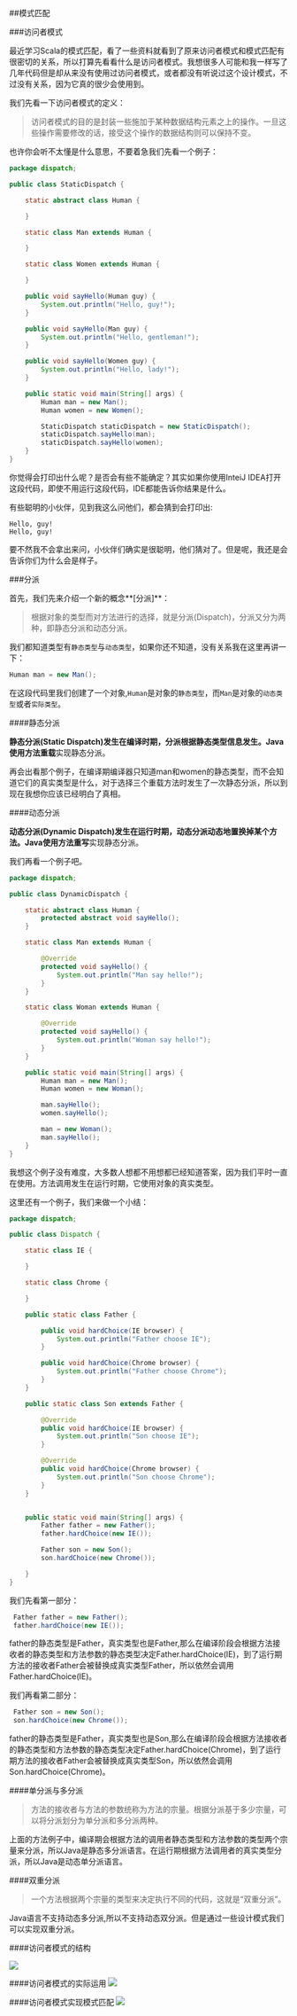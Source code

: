 ##模式匹配

###访问者模式

最近学习Scala的模式匹配，看了一些资料就看到了原来访问者模式和模式匹配有很密切的关系，所以打算先看看什么是访问者模式。我想很多人可能和我一样写了几年代码但是却从来没有使用过访问者模式，或者都没有听说过这个设计模式，不过没有关系，因为它真的很少会使用到。

我们先看一下访问者模式的定义：

>访问者模式的目的是封装一些施加于某种数据结构元素之上的操作。一旦这些操作需要修改的话，接受这个操作的数据结构则可以保持不变。

也许你会听不太懂是什么意思，不要着急我们先看一个例子：

```java
package dispatch;

public class StaticDispatch {

    static abstract class Human {

    }

    static class Man extends Human {

    }

    static class Women extends Human {

    }

    public void sayHello(Human guy) {
        System.out.println("Hello, guy!");
    }

    public void sayHello(Man guy) {
        System.out.println("Hello, gentleman!");
    }

    public void sayHello(Women guy) {
        System.out.println("Hello, lady!");
    }

    public static void main(String[] args) {
        Human man = new Man();
        Human women = new Women();

        StaticDispatch staticDispatch = new StaticDispatch();
        staticDispatch.sayHello(man);
        staticDispatch.sayHello(women);
    }
}

```

你觉得会打印出什么呢？是否会有些不能确定？其实如果你使用InteiJ IDEA打开这段代码，即使不用运行这段代码，IDE都能告诉你结果是什么。

有些聪明的小伙伴，见到我这么问他们，都会猜到会打印出:

```
Hello, guy!
Hello, guy!
```
 
要不然我不会拿出来问，小伙伴们确实是很聪明，他们猜对了。但是呢，我还是会告诉你们为什么会是样子。

###分派

首先，我们先来介绍一个新的概念**[分派]**：

>根据对象的类型而对方法进行的选择，就是分派(Dispatch)，分派又分为两种，即静态分派和动态分派。


我们都知道类型有`静态类型`与`动态类型`，如果你还不知道，没有关系我在这里再讲一下：

```java
Human man = new Man();
```

在这段代码里我们创建了一个对象,`Human`是对象的`静态类型`，而`Man`是对象的`动态类型`或者`实际类型`。

####静态分派

**静态分派(Static Dispatch)**发生在编译时期，分派根据静态类型信息发生。Java使用**方法重载**实现静态分派。

再会出看那个例子，在编译期编译器只知道man和women的静态类型，而不会知道它们的真实类型是什么，对于选择三个重载方法时发生了一次静态分派，所以到现在我想你应该已经明白了真相。

####动态分派

**动态分派(Dynamic Dispatch)**发生在运行时期，动态分派动态地置换掉某个方法。Java使用**方法重写**实现静态分派。

我们再看一个例子吧。

```java
package dispatch;

public class DynamicDispatch {

    static abstract class Human {
        protected abstract void sayHello();
    }

    static class Man extends Human {

        @Override
        protected void sayHello() {
            System.out.println("Man say hello!");
        }
    }

    static class Woman extends Human {

        @Override
        protected void sayHello() {
            System.out.println("Woman say hello!");
        }
    }

    public static void main(String[] args) {
        Human man = new Man();
        Human women = new Woman();

        man.sayHello();
        women.sayHello();

        man = new Woman();
        man.sayHello();
    }
}

```
我想这个例子没有难度，大多数人想都不用想都已经知道答案，因为我们平时一直在使用。方法调用发生在运行时期，它使用对象的真实类型。

这里还有一个例子，我们来做一个小结：

```java
package dispatch;

public class Dispatch {

    static class IE {

    }

    static class Chrome {

    }

    public static class Father {

        public void hardChoice(IE browser) {
            System.out.println("Father choose IE");
        }

        public void hardChoice(Chrome browser) {
            System.out.println("Father choose Chrome");
        }
    }

    public static class Son extends Father {

        @Override
        public void hardChoice(IE browser) {
            System.out.println("Son choose IE");
        }

        @Override
        public void hardChoice(Chrome browser) {
            System.out.println("Son choose Chrome");
        }
    }


    public static void main(String[] args) {
        Father father = new Father();
        father.hardChoice(new IE());

        Father son = new Son();
        son.hardChoice(new Chrome());

    }
}
```

我们先看第一部分：

```java
 Father father = new Father();
 father.hardChoice(new IE());
```

father的静态类型是Father，真实类型也是Father,那么在编译阶段会根据方法接收者的静态类型和方法参数的静态类型决定Father.hardChoice(IE)，到了运行期方法的接收者Father会被替换成真实类型Father，所以依然会调用Father.hardChoice(IE)。

我们再看第二部分：
```java
 Father son = new Son();
 son.hardChoice(new Chrome());
```
father的静态类型是Father，真实类型也是Son,那么在编译阶段会根据方法接收者的静态类型和方法参数的静态类型决定Father.hardChoice(Chrome)，到了运行期方法的接收者Father会被替换成真实类型Son，所以依然会调用Son.hardChoice(Chrome)。

####单分派与多分派

>方法的接收者与方法的参数统称为方法的宗量。根据分派基于多少宗量，可以将分派划分为单分派和多分派两种。

上面的方法例子中，编译期会根据方法的调用者静态类型和方法参数的类型两个宗量来分派，所以Java是静态多分派语言。在运行期根据方法调用者的真实类型分派，所以Java是动态单分派语言。

####双重分派

>一个方法根据两个宗量的类型来决定执行不同的代码，这就是“双重分派”。

Java语言不支持动态多分派,所以不支持动态双分派。但是通过一些设计模式我们可以实现双重分派。

####访问者模式的结构

![](https://raw.githubusercontent.com/hongyuanlei/pattern-match/master/image/visitor-pattern-structure.jpeg)

####访问者模式的实际运用
![](https://raw.githubusercontent.com/hongyuanlei/pattern-match/master/image/visitor-pattern-dom4j.jpg)

####访问者模式实现模式匹配
![](https://raw.githubusercontent.com/hongyuanlei/pattern-match/master/image/visitor-pattern-matcher.jpg)

